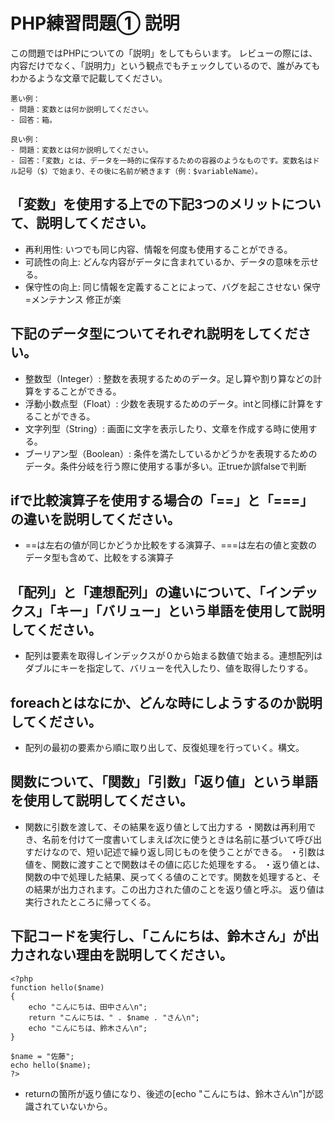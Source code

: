 # PHP練習問題① 説明
この問題ではPHPについての「説明」をしてもらいます。
レビューの際には、内容だけでなく、「説明力」という観点でもチェックしているので、誰がみてもわかるような文章で記載してください。

```
悪い例：
- 問題：変数とは何か説明してください。
- 回答：箱。

良い例：
- 問題：変数とは何か説明してください。
- 回答：「変数」とは、データを一時的に保存するための容器のようなものです。変数名はドル記号（$）で始まり、その後に名前が続きます（例：$variableName）。
```

## 「変数」を使用する上での下記3つのメリットについて、説明してください。
- 再利用性: いつでも同じ内容、情報を何度も使用することができる。
- 可読性の向上: どんな内容がデータに含まれているか、データの意味を示せる。
- 保守性の向上: 同じ情報を定義することによって、バグを起こさせない 保守=メンテナンス 修正が楽


## 下記のデータ型についてそれぞれ説明をしてください。
- 整数型（Integer）: 整数を表現するためのデータ。足し算や割り算などの計算をすることができる。
- 浮動小数点型（Float）: 少数を表現するためのデータ。intと同様に計算をすることができる。
- 文字列型（String）: 画面に文字を表示したり、文章を作成する時に使用する。
- ブーリアン型（Boolean）: 条件を満たしているかどうかを表現するためのデータ。条件分岐を行う際に使用する事が多い。正trueか誤falseで判断


## ifで比較演算子を使用する場合の「==」と「===」の違いを説明してください。
- ==は左右の値が同じかどうか比較をする演算子、===は左右の値と変数のデータ型も含めて、比較をする演算子

## 「配列」と「連想配列」の違いについて、「インデックス」「キー」「バリュー」という単語を使用して説明してください。
- 配列は要素を取得しインデックスが０から始まる数値で始まる。連想配列はダブルにキーを指定して、バリューを代入したり、値を取得したりする。

## foreachとはなにか、どんな時にしようするのか説明してください。
- 配列の最初の要素から順に取り出して、反復処理を行っていく。構文。

## 関数について、「関数」「引数」「返り値」という単語を使用して説明してください。
- 関数に引数を渡して、その結果を返り値として出力する
・関数は再利用でき、名前を付けて一度書いてしまえば次に使うときは名前に基づいて呼び出すだけなので、短い記述で繰り返し同じものを使うことができる。
・引数は値を、関数に渡すことで関数はその値に応じた処理をする。
・返り値とは、関数の中で処理した結果、戻ってくる値のことです。関数を処理すると、その結果が出力されます。この出力された値のことを返り値と呼ぶ。
返り値は実行されたところに帰ってくる。

## 下記コードを実行し、「こんにちは、鈴木さん」が出力されない理由を説明してください。
```
<?php
function hello($name)
{
    echo "こんにちは、田中さん\n";
    return "こんにちは、" . $name . "さん\n";
    echo "こんにちは、鈴木さん\n";
}

$name = "佐藤";
echo hello($name);
?>
```
- returnの箇所が返り値になり、後述の[echo "こんにちは、鈴木さん\n"]が認識されていないから。